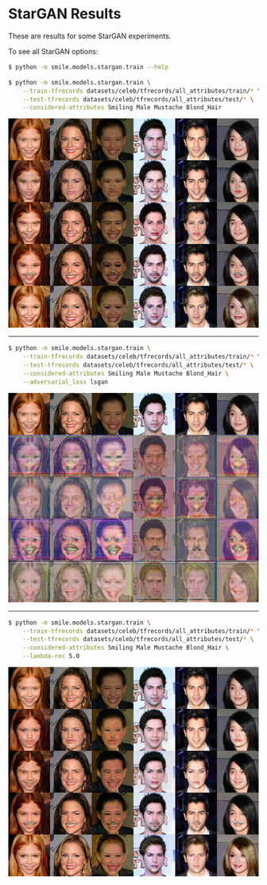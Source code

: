 # StarGAN Results
These are results for some StarGAN experiments.

To see all StarGAN options:
```bash
$ python -m smile.models.stargan.train --help
```

```bash
$ python -m smile.models.stargan.train \
    --train-tfrecords datasets/celeb/tfrecords/all_attributes/train/* \
    --test-tfrecords datasets/celeb/tfrecords/all_attributes/test/* \
    --considered-attributes Smiling Male Mustache Blond_Hair
```

![stargan](runs/paper-architecture-wgan-gp-lambda-rec-10.0-lambda-cls-1.0/testsamples_final.png)

---

```bash
$ python -m smile.models.stargan.train \
    --train-tfrecords datasets/celeb/tfrecords/all_attributes/train/* \
    --test-tfrecords datasets/celeb/tfrecords/all_attributes/test/* \
    --considered-attributes Smiling Male Mustache Blond_Hair \
    --adversarial_loss lsgan
```

![stargan](runs/paper-architecture-lsgan-lambda-rec-10.0-lambda-cls.1.0/testsamples_final.png)

---

```bash
$ python -m smile.models.stargan.train \
    --train-tfrecords datasets/celeb/tfrecords/all_attributes/train/* \
    --test-tfrecords datasets/celeb/tfrecords/all_attributes/test/* \
    --considered-attributes Smiling Male Mustache Blond_Hair \
    --lambda-rec 5.0
```

![stargan](runs/paper-architecture-wgan-gp-lambda-rec-5.0-lambda-cls-1.0/testsamples_final.png)
